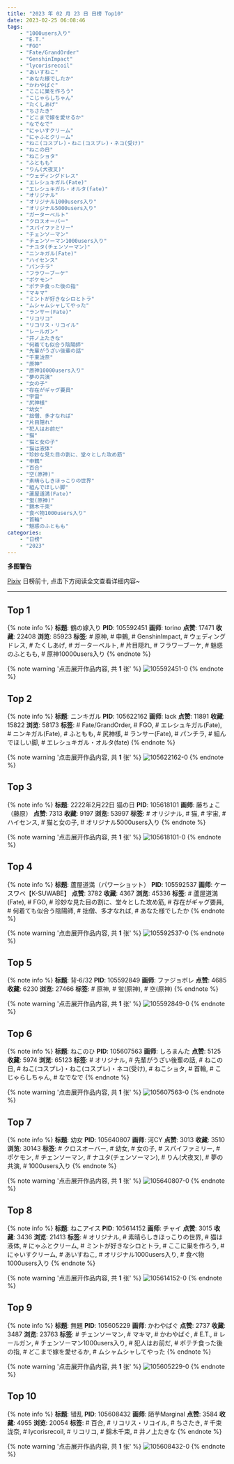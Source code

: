 ```yaml
---
title: "2023 年 02 月 23 日 日榜 Top10"
date: 2023-02-25 06:08:46
tags:
    - "1000users入り"
    - "E.T."
    - "FGO"
    - "Fate/GrandOrder"
    - "GenshinImpact"
    - "lycorisrecoil"
    - "あいすねこ"
    - "あなた様でしたか"
    - "かわやばぐ"
    - "ここに巣を作ろう"
    - "こじゃらしちゃん"
    - "たくしあげ"
    - "ちさたき"
    - "どこまで嫁を愛せるか"
    - "なでなで"
    - "にゃいすクリーム"
    - "にゃふとクリーム"
    - "ねこ(コスプレ)・ねこ(コスプレ)・ネコ(受け)"
    - "ねこの日"
    - "ねこショタ"
    - "ふともも"
    - "りん(犬夜叉)"
    - "ウェディングドレス"
    - "エレシュキガル(Fate)"
    - "エレシュキガル・オルタ(fate)"
    - "オリジナル"
    - "オリジナル1000users入り"
    - "オリジナル5000users入り"
    - "ガーターベルト"
    - "クロスオーバー"
    - "スパイファミリー"
    - "チェンソーマン"
    - "チェンソーマン1000users入り"
    - "ナユタ(チェンソーマン)"
    - "ニンキガル(Fate)"
    - "ハイセンス"
    - "パンチラ"
    - "フラワーブーケ"
    - "ポケモン"
    - "ポテチ食った後の指"
    - "マキマ"
    - "ミントが好きなシロとトラ"
    - "ムシャムシャしてやった"
    - "ランサー(Fate)"
    - "リコリコ"
    - "リコリス・リコイル"
    - "レールガン"
    - "井ノ上たきな"
    - "何着ても似合う陰陽師"
    - "先輩がうざい後輩の話"
    - "千束泷奈"
    - "原神"
    - "原神10000users入り"
    - "夢の共演"
    - "女の子"
    - "存在がギャグ要員"
    - "宇宙"
    - "尻神樣"
    - "幼女"
    - "拙僧、多才なれば"
    - "片目隠れ"
    - "犯人はお前だ"
    - "猫"
    - "猫と女の子"
    - "猫は液体"
    - "珍妙な見た目の割に、堂々とした攻め筋"
    - "申鶴"
    - "百合"
    - "空(原神)"
    - "素晴らしきほっこりの世界"
    - "組んでほしい脚"
    - "蘆屋道満(Fate)"
    - "蛍(原神)"
    - "錦木千束"
    - "食べ物1000users入り"
    - "首輪"
    - "魅惑のふともも"
categories:
    - "日榜"
    - "2023"
---
```


<i class="fa fa-triangle-exclamation"></i>**多图警告**<i class="fa fa-triangle-exclamation"></i>

[Pixiv](https://www.pixiv.net/) 日榜前十, 点击下方阅读全文查看详细内容~

<!-- more -->

---

## Top 1

{% note info %}
**标题**: 鶴の嫁入り
**PID**: 105592451 **画师**: torino
**点赞**: 17471 **收藏**: 22408 **浏览**: 85923
**标签**: # 原神, # 申鶴, # GenshinImpact, # ウェディングドレス, # たくしあげ, # ガーターベルト, # 片目隠れ, # フラワーブーケ, # 魅惑のふともも, # 原神10000users入り
{% endnote %}

{% note warning '点击展开作品内容, 共 **1** 张' %}
![105592451-0](https://i.pixiv.re/img-original/img/2023/02/22/00/00/47/105592451_p0.jpg)
{% endnote %}

## Top 2

{% note info %}
**标题**: ニンキガル
**PID**: 105622162 **画师**: lack
**点赞**: 11891 **收藏**: 15822 **浏览**: 58173
**标签**: # Fate/GrandOrder, # FGO, # エレシュキガル(Fate), # ニンキガル(Fate), # ふともも, # 尻神樣, # ランサー(Fate), # パンチラ, # 組んでほしい脚, # エレシュキガル・オルタ(fate)
{% endnote %}

{% note warning '点击展开作品内容, 共 **1** 张' %}
![105622162-0](https://i.pixiv.re/img-original/img/2023/02/23/00/00/39/105622162_p0.png)
{% endnote %}

## Top 3

{% note info %}
**标题**: 2222年2月22日 猫の日
**PID**: 105618101 **画师**: 藤ちょこ（藤原）
**点赞**: 7313 **收藏**: 9197 **浏览**: 53997
**标签**: # オリジナル, # 猫, # 宇宙, # ハイセンス, # 猫と女の子, # オリジナル5000users入り
{% endnote %}

{% note warning '点击展开作品内容, 共 **1** 张' %}
![105618101-0](https://i.pixiv.re/img-original/img/2023/02/22/22/22/58/105618101_p0.png)
{% endnote %}

## Top 4

{% note info %}
**标题**: 蘆屋道満（パワーショット）
**PID**: 105592537 **画师**: ケースワベ【K-SUWABE】
**点赞**: 3782 **收藏**: 4367 **浏览**: 45336
**标签**: # 蘆屋道満(Fate), # FGO, # 珍妙な見た目の割に、堂々とした攻め筋, # 存在がギャグ要員, # 何着ても似合う陰陽師, # 拙僧、多才なれば, # あなた様でしたか
{% endnote %}

{% note warning '点击展开作品内容, 共 **1** 张' %}
![105592537-0](https://i.pixiv.re/img-original/img/2023/02/22/00/01/16/105592537_p0.jpg)
{% endnote %}

## Top 5

{% note info %}
**标题**: 背‐6/32
**PID**: 105592849 **画师**: ファジョボレ
**点赞**: 4685 **收藏**: 6230 **浏览**: 27466
**标签**: # 原神, # 蛍(原神), # 空(原神)
{% endnote %}

{% note warning '点击展开作品内容, 共 **1** 张' %}
![105592849-0](https://i.pixiv.re/img-original/img/2023/02/22/00/06/10/105592849_p0.jpg)
{% endnote %}

## Top 6

{% note info %}
**标题**: ねこのひ
**PID**: 105607563 **画师**: しろまんた
**点赞**: 5125 **收藏**: 5974 **浏览**: 65123
**标签**: # オリジナル, # 先輩がうざい後輩の話, # ねこの日, # ねこ(コスプレ)・ねこ(コスプレ)・ネコ(受け), # ねこショタ, # 首輪, # こじゃらしちゃん, # なでなで
{% endnote %}

{% note warning '点击展开作品内容, 共 **1** 张' %}
![105607563-0](https://i.pixiv.re/img-original/img/2023/02/22/16/05/25/105607563_p0.jpg)
{% endnote %}

## Top 7

{% note info %}
**标题**: 幼女
**PID**: 105640807 **画师**: 河CY
**点赞**: 3013 **收藏**: 3510 **浏览**: 30143
**标签**: # クロスオーバー, # 幼女, # 女の子, # スパイファミリー, # ポケモン, # チェンソーマン, # ナユタ(チェンソーマン), # りん(犬夜叉), # 夢の共演, # 1000users入り
{% endnote %}

{% note warning '点击展开作品内容, 共 **1** 张' %}
![105640807-0](https://i.pixiv.re/img-original/img/2023/02/23/17/59/36/105640807_p0.jpg)
{% endnote %}

## Top 8

{% note info %}
**标题**: ねこアイス
**PID**: 105614152 **画师**: チャイ
**点赞**: 3015 **收藏**: 3436 **浏览**: 21413
**标签**: # オリジナル, # 素晴らしきほっこりの世界, # 猫は液体, # にゃふとクリーム, # ミントが好きなシロとトラ, # ここに巣を作ろう, # にゃいすクリーム, # あいすねこ, # オリジナル1000users入り, # 食べ物1000users入り
{% endnote %}

{% note warning '点击展开作品内容, 共 **1** 张' %}
![105614152-0](https://i.pixiv.re/img-original/img/2023/02/22/20/30/05/105614152_p0.png)
{% endnote %}

## Top 9

{% note info %}
**标题**: 無題
**PID**: 105605229 **画师**: かわやばぐ
**点赞**: 2737 **收藏**: 3487 **浏览**: 23763
**标签**: # チェンソーマン, # マキマ, # かわやばぐ, # E.T., # レールガン, # チェンソーマン1000users入り, # 犯人はお前だ, # ポテチ食った後の指, # どこまで嫁を愛せるか, # ムシャムシャしてやった
{% endnote %}

{% note warning '点击展开作品内容, 共 **1** 张' %}
![105605229-0](https://i.pixiv.re/img-original/img/2023/02/22/13/49/38/105605229_p0.jpg)
{% endnote %}

## Top 10

{% note info %}
**标题**: 错乱
**PID**: 105608432 **画师**: 陌芋Marginal
**点赞**: 3584 **收藏**: 4955 **浏览**: 20054
**标签**: # 百合, # リコリス・リコイル, # ちさたき, # 千束泷奈, # lycorisrecoil, # リコリコ, # 錦木千束, # 井ノ上たきな
{% endnote %}

{% note warning '点击展开作品内容, 共 **1** 张' %}
![105608432-0](https://i.pixiv.re/img-original/img/2023/02/22/16/52/23/105608432_p0.jpg)
{% endnote %}
